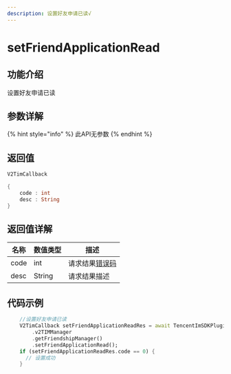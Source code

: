```yaml
---
description: 设置好友申请已读√
---
```


# setFriendApplicationRead

## 功能介绍

设置好友申请已读

## 参数详解

{% hint style="info" %}
此API无参数
{% endhint %}

## 返回值

```dart
V2TimCallback

{
    code : int
    desc : String
}
```

## 返回值详解

| 名称   | 数值类型   | 描述                                                             |
| ---- | ------ | -------------------------------------------------------------- |
| code | int    | 请求结果[错误码](https://cloud.tencent.com/document/product/269/1671) |
| desc | String | 请求结果描述                                                         |

## 代码示例  &#x20;

```dart
    //设置好友申请已读
    V2TimCallback setFriendApplicationReadRes = await TencentImSDKPlugin
        .v2TIMManager
        .getFriendshipManager()
        .setFriendApplicationRead();
    if (setFriendApplicationReadRes.code == 0) {
      // 设置成功
    }
```
